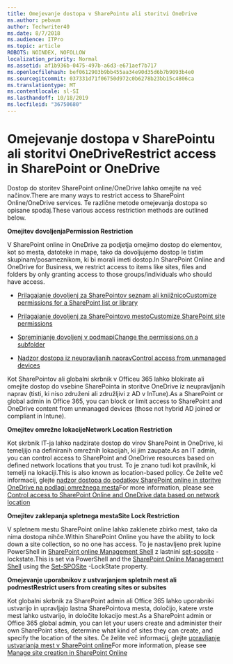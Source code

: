 ```yaml
---
title: Omejevanje dostopa v SharePointu ali storitvi OneDrive
ms.author: pebaum
author: Techwriter40
ms.date: 8/7/2018
ms.audience: ITPro
ms.topic: article
ROBOTS: NOINDEX, NOFOLLOW
localization_priority: Normal
ms.assetid: af1b936b-0475-497b-a6d3-e671aef7b717
ms.openlocfilehash: bef0612903b9bb455aa34e90d35d6b7b9093b4e0
ms.sourcegitcommit: 037331d71f06750d972c0b6278b23bb15c4806ca
ms.translationtype: MT
ms.contentlocale: sl-SI
ms.lasthandoff: 10/18/2019
ms.locfileid: "36750680"
---
```

# <a name="restrict-access-in-sharepoint-or-onedrive"></a><span data-ttu-id="473d4-102">Omejevanje dostopa v SharePointu ali storitvi OneDrive</span><span class="sxs-lookup"><span data-stu-id="473d4-102">Restrict access in SharePoint or OneDrive</span></span>

<span data-ttu-id="473d4-103">Dostop do storitev SharePoint online/OneDrive lahko omejite na več načinov.</span><span class="sxs-lookup"><span data-stu-id="473d4-103">There are many ways to restrict access to SharePoint Online/OneDrive services.</span></span> <span data-ttu-id="473d4-104">Te različne metode omejevanja dostopa so opisane spodaj.</span><span class="sxs-lookup"><span data-stu-id="473d4-104">These various access restriction methods are outlined below.</span></span> 

<span data-ttu-id="473d4-105">**Omejitev dovoljenja**</span><span class="sxs-lookup"><span data-stu-id="473d4-105">**Permission Restriction**</span></span>

<span data-ttu-id="473d4-106">V SharePoint online in OneDrive za podjetja omejimo dostop do elementov, kot so mesta, datoteke in mape, tako da dovoljujemo dostop le tistim skupinam/posameznikom, ki bi morali imeti dostop.</span><span class="sxs-lookup"><span data-stu-id="473d4-106">In SharePoint Online and OneDrive for Business, we restrict access to items like sites, files and folders by only granting access to those groups/individuals who should have access.</span></span>

- [<span data-ttu-id="473d4-107">Prilagajanje dovoljenj za SharePointov seznam ali knjižnico</span><span class="sxs-lookup"><span data-stu-id="473d4-107">Customize permissions for a SharePoint list or library</span></span>](https://support.office.com/article/Customize-permissions-for-a-SharePoint-list-or-library-02d770f3-59eb-4910-a608-5f84cc297782)

- [<span data-ttu-id="473d4-108">Prilagajanje dovoljenj za SharePointovo mesto</span><span class="sxs-lookup"><span data-stu-id="473d4-108">Customize SharePoint site permissions</span></span>](https://docs.microsoft.com/sharepoint/customize-sharepoint-site-permissions)

- [<span data-ttu-id="473d4-109">Spreminjanje dovoljenj v podmapi</span><span class="sxs-lookup"><span data-stu-id="473d4-109">Change the permissions on a subfolder</span></span>](https://support.office.com/article/Change-the-permissions-on-a-subfolder-5427BD7C-F20A-4F75-8CF2-5359DD45A1A6)

- [<span data-ttu-id="473d4-110">Nadzor dostopa iz neupravljanih naprav</span><span class="sxs-lookup"><span data-stu-id="473d4-110">Control access from unmanaged devices</span></span>](https://docs.microsoft.com/sharepoint/control-access-from-unmanaged-devices)

<span data-ttu-id="473d4-111">Kot SharePointov ali globalni skrbnik v Officeu 365 lahko blokirate ali omejite dostop do vsebine SharePointa in storitve OneDrive iz neupravljanih naprav (tisti, ki niso združeni ali združljivi z AD v InTune).</span><span class="sxs-lookup"><span data-stu-id="473d4-111">As a SharePoint or global admin in Office 365, you can block or limit access to SharePoint and OneDrive content from unmanaged devices (those not hybrid AD joined or compliant in Intune).</span></span>

<span data-ttu-id="473d4-112">**Omejitev omrežne lokacije**</span><span class="sxs-lookup"><span data-stu-id="473d4-112">**Network Location Restriction**</span></span>

<span data-ttu-id="473d4-113">Kot skrbnik IT-ja lahko nadzirate dostop do virov SharePoint in OneDrive, ki temeljijo na definiranih omrežnih lokacijah, ki jim zaupate.</span><span class="sxs-lookup"><span data-stu-id="473d4-113">As an IT admin, you can control access to SharePoint and OneDrive resources based on defined network locations that you trust.</span></span> <span data-ttu-id="473d4-114">To je znano tudi kot pravilnik, ki temelji na lokaciji.</span><span class="sxs-lookup"><span data-stu-id="473d4-114">This is also known as location-based policy.</span></span> <span data-ttu-id="473d4-115">Če želite več informacij, glejte [nadzor dostopa do podatkov SharePoint online in storitve OneDrive na podlagi omrežnega mesta](https://docs.microsoft.com/sharepoint/control-access-based-on-network-location)</span><span class="sxs-lookup"><span data-stu-id="473d4-115">For more information, please see [Control access to SharePoint Online and OneDrive data based on network location](https://docs.microsoft.com/sharepoint/control-access-based-on-network-location)</span></span>

<span data-ttu-id="473d4-116">**Omejitev zaklepanja spletnega mesta**</span><span class="sxs-lookup"><span data-stu-id="473d4-116">**Site Lock Restriction**</span></span> 

<span data-ttu-id="473d4-117">V spletnem mestu SharePoint online lahko zaklenete zbirko mest, tako da nima dostopa nihče.</span><span class="sxs-lookup"><span data-stu-id="473d4-117">Within SharePoint Online you have the ability to lock down a site collection, so no one has access.</span></span> <span data-ttu-id="473d4-118">To je nastavljeno prek lupine PowerShell in [SharePoint online Management Shell](https://docs.microsoft.com/powershell/sharepoint/sharepoint-online/connect-sharepoint-online?view=sharepoint-ps) z lastnini [set-sposite](https://docs.microsoft.com/powershell/module/sharepoint-online/set-sposite?view=sharepoint-ps) -lockstate.</span><span class="sxs-lookup"><span data-stu-id="473d4-118">This is set via PowerShell and the [SharePoint Online Management Shell](https://docs.microsoft.com/powershell/sharepoint/sharepoint-online/connect-sharepoint-online?view=sharepoint-ps) using the [Set-SPOSite](https://docs.microsoft.com/powershell/module/sharepoint-online/set-sposite?view=sharepoint-ps) -LockState property.</span></span>

<span data-ttu-id="473d4-119">**Omejevanje uporabnikov z ustvarjanjem spletnih mest ali podmest**</span><span class="sxs-lookup"><span data-stu-id="473d4-119">**Restrict users from creating sites or subsites**</span></span>

<span data-ttu-id="473d4-120">Kot globalni skrbnik za SharePoint admin ali Office 365 lahko uporabniki ustvarijo in upravljajo lastna SharePointova mesta, določijo, katere vrste mest lahko ustvarijo, in določite lokacijo mest.</span><span class="sxs-lookup"><span data-stu-id="473d4-120">As a SharePoint admin or Office 365 global admin, you can let your users create and administer their own SharePoint sites, determine what kind of sites they can create, and specify the location of the sites.</span></span> <span data-ttu-id="473d4-121">Če želite več informacij, glejte [upravljanje ustvarjanja mest v SharePoint online](https://docs.microsoft.com/sharepoint/manage-site-creation)</span><span class="sxs-lookup"><span data-stu-id="473d4-121">For more information, please see [Manage site creation in SharePoint Online](https://docs.microsoft.com/sharepoint/manage-site-creation)</span></span>

